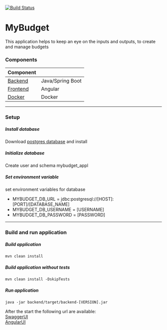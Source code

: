 [![Build Status](https://travis-ci.com/felberto/mybudget.svg?branch=release)](https://travis-ci.com/felberto/mybudget)

# MyBudget
This application helps to keep an eye on the inputs and outputs, to create and manage budgets

### Components
| Component                         |                        |
|:----------------------------------|:-----------------------|
| [Backend](./backend/readme.md)    | Java/Spring Boot       |
| [Frontend](./frontend/readme.md)  | Angular                |
| [Docker](./docker/readme.md)      | Docker                 |

---

### Setup

##### Install database
Download [postgres database](https://www.postgresql.org/download/) and install

##### Initialize database
Create user and schema mybudget_appl

##### Set environment variable
set environment variables for database
- MYBUDGET_DB_URL = jdbc:postgresql://[HOST]:[PORT]/[DATABASE_NAME]
- MYBUDGET_DB_USERNAME = [USERNAME]
- MYBUDGET_DB_PASSWORD = [PASSWORD]

---

### Build and run application

##### Build application
```mvn clean install```

##### Build application without tests
```mvn clean install -DskipTests```

##### Run application
```java -jar backend/target/backend-[VERSION].jar```

After the start the following url are available:  
[SwaggerUI](http://localhost:8080/swagger-ui.html)  
[AngularUI](http://localhost:8080/gui)
